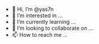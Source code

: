 - 👋 Hi, I’m @yas7n
- 👀 I’m interested in ...
- 🌱 I’m currently learning ...
- 💞️ I’m looking to collaborate on ...
- 📫 How to reach me ...

<!---
yas7n/yas7n is a ✨ special ✨ repository because its `README.md` (this file) appears on your GitHub profile.
You can click the Preview link to take a look at your changes.
--->

